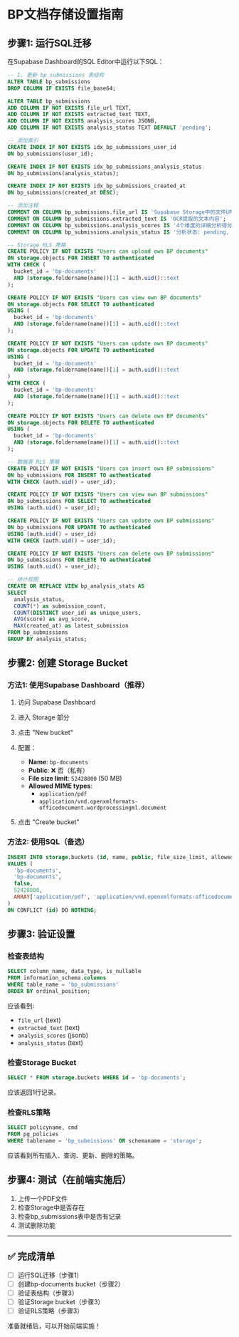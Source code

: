 # BP文档存储设置指南

## 步骤1: 运行SQL迁移

在Supabase Dashboard的SQL Editor中运行以下SQL：

```sql
-- 1. 更新 bp_submissions 表结构
ALTER TABLE bp_submissions 
DROP COLUMN IF EXISTS file_base64;

ALTER TABLE bp_submissions
ADD COLUMN IF NOT EXISTS file_url TEXT,
ADD COLUMN IF NOT EXISTS extracted_text TEXT,
ADD COLUMN IF NOT EXISTS analysis_scores JSONB,
ADD COLUMN IF NOT EXISTS analysis_status TEXT DEFAULT 'pending';

-- 添加索引
CREATE INDEX IF NOT EXISTS idx_bp_submissions_user_id 
ON bp_submissions(user_id);

CREATE INDEX IF NOT EXISTS idx_bp_submissions_analysis_status 
ON bp_submissions(analysis_status);

CREATE INDEX IF NOT EXISTS idx_bp_submissions_created_at 
ON bp_submissions(created_at DESC);

-- 添加注释
COMMENT ON COLUMN bp_submissions.file_url IS 'Supabase Storage中的文件URL';
COMMENT ON COLUMN bp_submissions.extracted_text IS 'OCR提取的文本内容';
COMMENT ON COLUMN bp_submissions.analysis_scores IS '4个维度的详细分析得分（JSON格式）';
COMMENT ON COLUMN bp_submissions.analysis_status IS '分析状态: pending, analyzing, completed, failed';

-- Storage RLS 策略
CREATE POLICY IF NOT EXISTS "Users can upload own BP documents"
ON storage.objects FOR INSERT TO authenticated
WITH CHECK (
  bucket_id = 'bp-documents' 
  AND (storage.foldername(name))[1] = auth.uid()::text
);

CREATE POLICY IF NOT EXISTS "Users can view own BP documents"
ON storage.objects FOR SELECT TO authenticated
USING (
  bucket_id = 'bp-documents' 
  AND (storage.foldername(name))[1] = auth.uid()::text
);

CREATE POLICY IF NOT EXISTS "Users can update own BP documents"
ON storage.objects FOR UPDATE TO authenticated
USING (
  bucket_id = 'bp-documents' 
  AND (storage.foldername(name))[1] = auth.uid()::text
)
WITH CHECK (
  bucket_id = 'bp-documents' 
  AND (storage.foldername(name))[1] = auth.uid()::text
);

CREATE POLICY IF NOT EXISTS "Users can delete own BP documents"
ON storage.objects FOR DELETE TO authenticated
USING (
  bucket_id = 'bp-documents' 
  AND (storage.foldername(name))[1] = auth.uid()::text
);

-- 数据表 RLS 策略
CREATE POLICY IF NOT EXISTS "Users can insert own BP submissions"
ON bp_submissions FOR INSERT TO authenticated
WITH CHECK (auth.uid() = user_id);

CREATE POLICY IF NOT EXISTS "Users can view own BP submissions"
ON bp_submissions FOR SELECT TO authenticated
USING (auth.uid() = user_id);

CREATE POLICY IF NOT EXISTS "Users can update own BP submissions"
ON bp_submissions FOR UPDATE TO authenticated
USING (auth.uid() = user_id)
WITH CHECK (auth.uid() = user_id);

CREATE POLICY IF NOT EXISTS "Users can delete own BP submissions"
ON bp_submissions FOR DELETE TO authenticated
USING (auth.uid() = user_id);

-- 统计视图
CREATE OR REPLACE VIEW bp_analysis_stats AS
SELECT 
  analysis_status,
  COUNT(*) as submission_count,
  COUNT(DISTINCT user_id) as unique_users,
  AVG(score) as avg_score,
  MAX(created_at) as latest_submission
FROM bp_submissions
GROUP BY analysis_status;
```

## 步骤2: 创建 Storage Bucket

### 方法1: 使用Supabase Dashboard（推荐）

1. 访问 Supabase Dashboard
2. 进入 Storage 部分
3. 点击 "New bucket"
4. 配置：
   - **Name**: `bp-documents`
   - **Public**: ❌ 否（私有）
   - **File size limit**: `52428800` (50 MB)
   - **Allowed MIME types**: 
     - `application/pdf`
     - `application/vnd.openxmlformats-officedocument.wordprocessingml.document`

5. 点击 "Create bucket"

### 方法2: 使用SQL（备选）

```sql
INSERT INTO storage.buckets (id, name, public, file_size_limit, allowed_mime_types)
VALUES (
  'bp-documents',
  'bp-documents',
  false,
  52428800,
  ARRAY['application/pdf', 'application/vnd.openxmlformats-officedocument.wordprocessingml.document']
)
ON CONFLICT (id) DO NOTHING;
```

## 步骤3: 验证设置

### 检查表结构

```sql
SELECT column_name, data_type, is_nullable
FROM information_schema.columns
WHERE table_name = 'bp_submissions'
ORDER BY ordinal_position;
```

应该看到:
- `file_url` (text)
- `extracted_text` (text)
- `analysis_scores` (jsonb)
- `analysis_status` (text)

### 检查Storage Bucket

```sql
SELECT * FROM storage.buckets WHERE id = 'bp-documents';
```

应该返回1行记录。

### 检查RLS策略

```sql
SELECT policyname, cmd 
FROM pg_policies 
WHERE tablename = 'bp_submissions' OR schemaname = 'storage';
```

应该看到所有插入、查询、更新、删除的策略。

## 步骤4: 测试（在前端实施后）

1. 上传一个PDF文件
2. 检查Storage中是否存在
3. 检查bp_submissions表中是否有记录
4. 测试删除功能

---

## ✅ 完成清单

- [ ] 运行SQL迁移（步骤1）
- [ ] 创建bp-documents bucket（步骤2）
- [ ] 验证表结构（步骤3）
- [ ] 验证Storage bucket（步骤3）
- [ ] 验证RLS策略（步骤3）

准备就绪后，可以开始前端实施！

